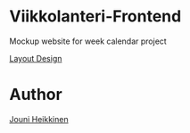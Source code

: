 # Viikkolanteri-Frontend  
Mockup website for week calendar project  

[Layout Design](https://github.com/digitalents-academy/viikkokalenteri/blob/main/Viikkokalenteri.pdf)
# Author  
[Jouni Heikkinen](https://github.com/HeikJou)
